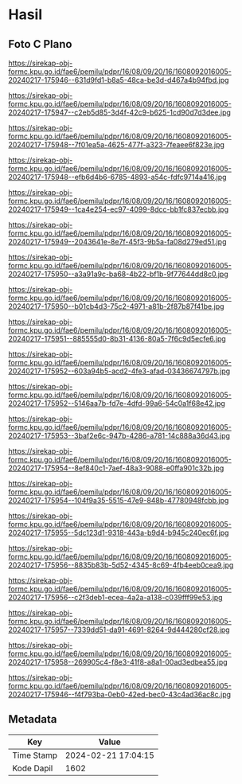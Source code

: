 # Hasil

## Foto C Plano

https://sirekap-obj-formc.kpu.go.id/fae6/pemilu/pdpr/16/08/09/20/16/1608092016005-20240217-175946--631d9fd1-b8a5-48ca-be3d-d467a4b94fbd.jpg

https://sirekap-obj-formc.kpu.go.id/fae6/pemilu/pdpr/16/08/09/20/16/1608092016005-20240217-175947--c2eb5d85-3d4f-42c9-b625-1cd90d7d3dee.jpg

https://sirekap-obj-formc.kpu.go.id/fae6/pemilu/pdpr/16/08/09/20/16/1608092016005-20240217-175948--7f01ea5a-4625-477f-a323-7feaee6f823e.jpg

https://sirekap-obj-formc.kpu.go.id/fae6/pemilu/pdpr/16/08/09/20/16/1608092016005-20240217-175948--efb6d4b6-6785-4893-a54c-fdfc9714a416.jpg

https://sirekap-obj-formc.kpu.go.id/fae6/pemilu/pdpr/16/08/09/20/16/1608092016005-20240217-175949--1ca4e254-ec97-4099-8dcc-bb1fc837ecbb.jpg

https://sirekap-obj-formc.kpu.go.id/fae6/pemilu/pdpr/16/08/09/20/16/1608092016005-20240217-175949--2043641e-8e7f-45f3-9b5a-fa08d279ed51.jpg

https://sirekap-obj-formc.kpu.go.id/fae6/pemilu/pdpr/16/08/09/20/16/1608092016005-20240217-175950--a3a91a9c-ba68-4b22-bf1b-9f77644dd8c0.jpg

https://sirekap-obj-formc.kpu.go.id/fae6/pemilu/pdpr/16/08/09/20/16/1608092016005-20240217-175950--b01cb4d3-75c2-4971-a81b-2f87b87f41be.jpg

https://sirekap-obj-formc.kpu.go.id/fae6/pemilu/pdpr/16/08/09/20/16/1608092016005-20240217-175951--885555d0-8b31-4136-80a5-7f6c9d5ecfe6.jpg

https://sirekap-obj-formc.kpu.go.id/fae6/pemilu/pdpr/16/08/09/20/16/1608092016005-20240217-175952--603a94b5-acd2-4fe3-afad-03436674797b.jpg

https://sirekap-obj-formc.kpu.go.id/fae6/pemilu/pdpr/16/08/09/20/16/1608092016005-20240217-175952--5146aa7b-fd7e-4dfd-99a6-54c0a1f68e42.jpg

https://sirekap-obj-formc.kpu.go.id/fae6/pemilu/pdpr/16/08/09/20/16/1608092016005-20240217-175953--3baf2e6c-947b-4286-a781-14c888a36d43.jpg

https://sirekap-obj-formc.kpu.go.id/fae6/pemilu/pdpr/16/08/09/20/16/1608092016005-20240217-175954--8ef840c1-7aef-48a3-9088-e0ffa901c32b.jpg

https://sirekap-obj-formc.kpu.go.id/fae6/pemilu/pdpr/16/08/09/20/16/1608092016005-20240217-175954--104f9a35-5515-47e9-848b-47780948fcbb.jpg

https://sirekap-obj-formc.kpu.go.id/fae6/pemilu/pdpr/16/08/09/20/16/1608092016005-20240217-175955--5dc123d1-9318-443a-b9d4-b945c240ec6f.jpg

https://sirekap-obj-formc.kpu.go.id/fae6/pemilu/pdpr/16/08/09/20/16/1608092016005-20240217-175956--8835b83b-5d52-4345-8c69-4fb4eeb0cea9.jpg

https://sirekap-obj-formc.kpu.go.id/fae6/pemilu/pdpr/16/08/09/20/16/1608092016005-20240217-175956--c2f3deb1-ecea-4a2a-a138-c039fff99e53.jpg

https://sirekap-obj-formc.kpu.go.id/fae6/pemilu/pdpr/16/08/09/20/16/1608092016005-20240217-175957--7339dd51-da91-4691-8264-9d444280cf28.jpg

https://sirekap-obj-formc.kpu.go.id/fae6/pemilu/pdpr/16/08/09/20/16/1608092016005-20240217-175958--269905c4-f8e3-41f8-a8a1-00ad3edbea55.jpg

https://sirekap-obj-formc.kpu.go.id/fae6/pemilu/pdpr/16/08/09/20/16/1608092016005-20240217-175946--f4f793ba-0eb0-42ed-bec0-43c4ad36ac8c.jpg


## Metadata

| Key        | Value               |
| ---------- | ------------------- |
| Time Stamp | 2024-02-21 17:04:15 |
| Kode Dapil | 1602                |



